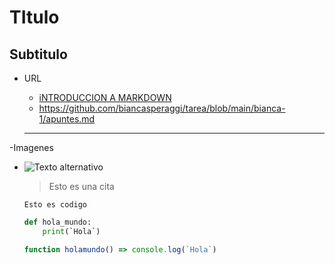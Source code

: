 # TItulo 
## Subtitulo

- URL

     - [iNTRODUCCION A MARKDOWN](http://markdown.es/)
     - <https://github.com/biancasperaggi/tarea/blob/main/bianca-1/apuntes.md>
     ---

-Imagenes 
- ![Texto alternativo](/ruta/a/la/imagen.jpg)
  
  > Esto es una cita

  `Esto es codigo`
  ```py
  def hola_mundo:
      print(`Hola`)
  ```
  ```js
  function holamundo() => console.log(`Hola`)
  ```